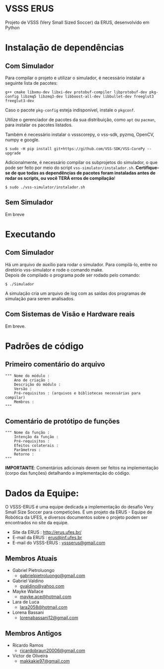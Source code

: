 # VSSS ERUS

Projeto de VSSS (Very Small Sized Soccer) da ERUS, desenvolvido em Python

# Instalação de dependências
## Com Simulador

Para compilar o projeto e utilizar o simulador, é necessário instalar a seguinte lista de pacotes:

`g++ cmake libxmu-dev libxi-dev protobuf-compiler libprotobuf-dev pkg-config libzmq5 libzmq3-dev libboost-all-dev libbullet-dev freeglut3 freeglut3-dev`

Caso o pacote `pkg-config` esteja indisponível, instale o `pkgconf`.

Utilize o gerenciador de pacotes da sua distribuição, como `apt` ou `pacman`, para  instalar os pacotes listados.

Também é necessário instalar o vssscorepy, o vss-sdk, pyzmq, OpenCV, numpy e google.

```
$ sudo -H pip install git+https://github.com/VSS-SDK/VSS-CorePy --upgrade
```

Adicionalmente, é necessário compilar os subprojetos do simulador, o que pode ser feito por meio do script `vss-simulator/instalador.sh`. **Certifique-se de que todas as dependências de pacotes foram instaladas antes de rodar os scripts, ou você TERÁ erros de compilação**!

```
$ sudo ./vss-simulator/instalador.sh
```
## Sem Simulador
Em breve

# Executando

## Com Simulador
Há um arquivo de auxílio para rodar o simulador. Para compilá-lo, entre no diretório vss-simulator e rode o comando make.<br>
Depois de compilado o programa pode ser rodado pelo comando:
```
$ ./Simulador
```
A simulação cria um arquivo de log com as saídas dos programas de simulação para serem analisados.

## Com Sistemas de Visão e Hardware reais
Em breve.

# Padrões de código

## Primeiro comentário do arquivo

    """ Nome do módulo :
        Ano de criação :
        Descrição do módulo :
        Versão :
        Pré-requisitos : (arquivos e bibliotecas necessárias para compilar)
        Membros :
    """


## Comentário de protótipo de funções

    """ Nome da função :
        Intenção da função :
        Pré-requisitos :
        Efeitos colaterais :
        Parâmetros :
        Retorno :
    """
    

**IMPORTANTE**: Comentários adicionais devem ser feitos na implementação (corpo das funções) detalhando a implementação do código.

# Dados da Equipe:
O VSSS-ERUS é uma equipe dedicada a implementação do desafio Very Small Size Soccer para competições. É um projeto da ERUS - Equipe de Robótica da UFES, e diversos documentos sobre o projeto podem ser encontrados no site da equipe.
- Site da ERUS : http://erus.ufes.br/
- E-mail da ERUS : erus@inf.ufes.br
- E-mail do VSSS-ERUS : vssserus@gmail.com

## Membros Atuais
- Gabriel Pietroluongo
    - gabrielpietroluongo@gmail.com
- Gabriel Valdino
    - gvaldino@yahoo.com
- Mayke Wallace
    - mayke.ace@hotmail.com
- Lara de Luca
    - lara2058@hotmail.com
- Lorena Bassani
    - lorenabassani12@gmail.com

## Membros Antigos
- Ricardo Ramos
    - ricardobraun20006@gmail.com
- Victor de Oliveira
    - makkakie97@gmail.com
